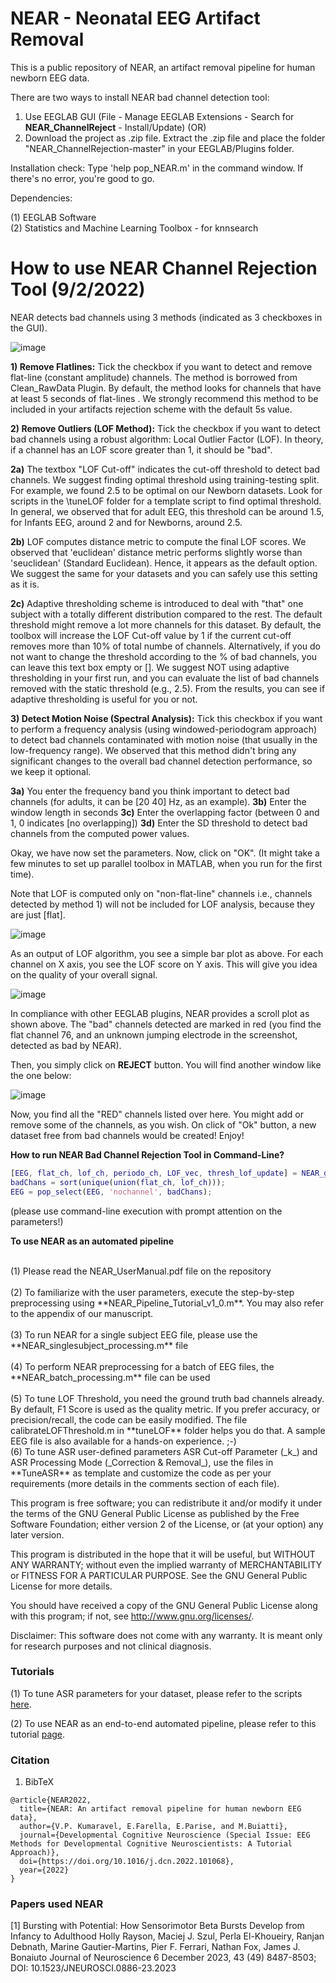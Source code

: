 # NEAR - Neonatal EEG Artifact Removal

This is a public repository of NEAR, an artifact removal pipeline for human newborn EEG data. <br />

There are two ways to install NEAR bad channel detection tool: <br />

1) Use EEGLAB GUI (File - Manage EEGLAB Extensions - Search for **NEAR_ChannelReject** - Install/Update) (OR)
2) Download the project as .zip file. Extract the .zip file and place the folder "NEAR_ChannelRejection-master" in your EEGLAB/Plugins folder. 

Installation check: Type 'help pop_NEAR.m' in the command window. If there's no error, you're good to go. <br />

Dependencies: <br />

(1) EEGLAB Software <br />
(2) Statistics and Machine Learning Toolbox - for knnsearch

# How to use NEAR Channel Rejection Tool (9/2/2022) <br />

NEAR detects bad channels using 3 methods (indicated as 3 checkboxes in the GUI). <br />

![image](https://user-images.githubusercontent.com/48288235/153261271-4a48755a-cc89-472f-8442-b93d390524b8.png)

**1) Remove Flatlines:** Tick the checkbox if you want to detect and remove flat-line (constant amplitude) channels. The method is borrowed from Clean_RawData Plugin. By default, the method looks for channels that have at least 5 seconds of flat-lines . We strongly recommend this method to be included in your artifacts rejection scheme with the default 5s value.

**2) Remove Outliers (LOF Method):** Tick the checkbox if you want to detect bad channels using a robust algorithm: Local Outlier Factor (LOF). In theory, if a channel has an LOF score greater than 1, it should be "bad". 

**2a)** The textbox "LOF Cut-off" indicates the cut-off threshold to detect bad channels. We suggest finding optimal threshold using training-testing split. For example, we found 2.5 to be optimal on our Newborn datasets. Look for scripts in the \tuneLOF folder for a template script to find optimal threshold. In general, we observed that for adult EEG, this threshold can be around 1.5, for Infants EEG, around 2 and for Newborns, around 2.5.

**2b)** LOF computes distance metric to compute the final LOF scores. We observed that 'euclidean' distance metric performs slightly worse than 'seuclidean' (Standard Euclidean). Hence, it appears as the default option. We suggest the same for your datasets and you can safely use this setting as it is.

**2c)** Adaptive thresholding scheme is introduced to deal with "that" one subject with a totally different distribution compared to the rest. The default threshold might remove a lot more channels for this dataset. By default, the toolbox will increase the LOF Cut-off value by 1 if the current cut-off removes more than 10% of total numbe of channels. Alternatively, if you do not want to change the threshold according to the % of bad channels, you can leave this text box empty or []. We suggest NOT using adaptive thresholding in your first run, and you can evaluate the list of bad channels removed with the static threshold (e.g., 2.5). From the results, you can see if adaptive thresholding is useful for you or not.

**3) Detect Motion Noise (Spectral Analysis):** Tick this checkbox if you want to perform a frequency analysis (using windowed-periodogram approach) to detect bad channels contaminated with motion noise (that usually in the low-frequency range). We observed that this method didn't bring any significant changes to the overall bad channel detection performance, so we keep it optional. 

**3a)** You enter the frequency band you think important to detect bad channels (for adults, it can be [20 40] Hz, as an example).
**3b)** Enter the window length in seconds 
**3c)** Enter the overlapping factor (between 0 and 1, 0 indicates [no overlapping])
**3d)** Enter the SD threshold to detect bad channels from the computed power values.

Okay, we have now set the parameters. Now, click on "OK". 
(It might take a few minutes to set up parallel toolbox in MATLAB, when you run for the first time).

Note that LOF is computed only on "non-flat-line" channels i.e., channels detected by method 1) will not be included for LOF analysis, because they are just [flat].

![image](https://user-images.githubusercontent.com/48288235/153265410-ca83a801-5ec3-4abd-8a10-3479a05cec1c.png)


As an output of LOF algorithm, you see a simple bar plot as above. For each channel on X axis, you see the LOF score on Y axis. This will give you idea on the quality of your overall signal.


![image](https://user-images.githubusercontent.com/48288235/153265845-b7057d69-f0ab-4c63-8ad3-169ae4cd737a.png)

In compliance with other EEGLAB plugins, NEAR provides a scroll plot as shown above. The "bad" channels detected are marked in red (you find the flat channel 76, and an unknown jumping electrode in the screenshot, detected as bad by NEAR).

Then, you simply click on **REJECT** button. You will find another window like the one below:

![image](https://user-images.githubusercontent.com/48288235/153266592-39b304c0-ce61-46bf-8d32-3460065ec24a.png)

Now, you find all the "RED" channels listed over here. You might add or remove some of the channels, as you wish. On click of "Ok" button, a new dataset free from bad channels would be created! Enjoy!

**How to run NEAR Bad Channel Rejection Tool in Command-Line?**

```Matlab
[EEG, flat_ch, lof_ch, periodo_ch, LOF_vec, thresh_lof_update] = NEAR_getBadChannels(EEG, 1, 5, 1, 2.5, 'seuclidean', 10, 0,[], [], [], [], 0);
badChans = sort(unique(union(flat_ch, lof_ch)));
EEG = pop_select(EEG, 'nochannel', badChans);
```

(please use command-line execution with prompt attention on the parameters!)

**To use NEAR as an automated pipeline**

<br />
(1) Please read the NEAR_UserManual.pdf file on the repository <br />
<br />
(2) To familiarize with the user parameters, execute the step-by-step preprocessing using **NEAR_Pipeline_Tutorial_v1_0.m**. You may also refer to the appendix of our manuscript. <br />
<br />
(3) To run NEAR for a single subject EEG file, please use the **NEAR_singlesubject_processing.m** file <br />
<br />
(4) To perform NEAR preprocessing for a batch of EEG files, the **NEAR_batch_processing.m** file can be used <br />
<br />
(5) To tune LOF Threshold, you need the ground truth bad channels already. By default, F1 Score is used as the quality metric. If you prefer accuracy, or precision/recall, the code can be easily modified. The file calibrateLOFThreshold.m in **tuneLOF** folder helps you do that. A sample EEG file is also available for a hands-on experience. ;-)
<br />
(6) To tune ASR user-defined parameters ASR Cut-off Parameter (_k_) and ASR Processing Mode (_Correction & Removal_), use the files in **TuneASR** as template and customize the code as per your requirements (more details in the comments section of each file). <br />



This program is free software; you can redistribute it and/or modify it under the terms of the GNU General Public License as published by the Free Software Foundation; either version 2 of the License, or (at your option) any later version. <br />

This program is distributed in the hope that it will be useful, but WITHOUT ANY WARRANTY; without even the implied warranty of MERCHANTABILITY or FITNESS FOR A PARTICULAR PURPOSE. See the GNU General Public License for more details. <br />

You should have received a copy of the GNU General Public License along with this program; if not, see http://www.gnu.org/licenses/.

Disclaimer: This software does not come with any warranty. It is meant only for research purposes and not clinical diagnosis.

### Tutorials

(1) To tune ASR parameters for your dataset, please refer to the scripts [here](https://github.com/vpKumaravel/vpKumaravel.github.io/wiki/How-to-find-the-optimal-hyperparameter-for-Artifacts-Subspace-Reconstruction-(ASR)-algorithm-to-clean-EEG-artifacts%3F).

(2) To use NEAR as an end-to-end automated pipeline, please refer to this tutorial [page](https://github.com/vpKumaravel/vpKumaravel.github.io/wiki/Tutorial-on-Newborns-EEG-Artifact-Removal-(NEAR)-pipeline).

### Citation 

1) BibTeX

```
@article{NEAR2022,
  title={NEAR: An artifact removal pipeline for human newborn EEG data},
  author={V.P. Kumaravel, E.Farella, E.Parise, and M.Buiatti},
  journal={Developmental Cognitive Neuroscience (Special Issue: EEG Methods for Developmental Cognitive Neuroscientists: A Tutorial Approach)},
  doi={https://doi.org/10.1016/j.dcn.2022.101068},
  year={2022}
}
```

### Papers used NEAR

[1] Bursting with Potential: How Sensorimotor Beta Bursts Develop from Infancy to Adulthood
Holly Rayson, Maciej J. Szul, Perla El-Khoueiry, Ranjan Debnath, Marine Gautier-Martins, Pier F. Ferrari, Nathan Fox, James J. Bonaiuto
Journal of Neuroscience 6 December 2023, 43 (49) 8487-8503; DOI: 10.1523/JNEUROSCI.0886-23.2023
